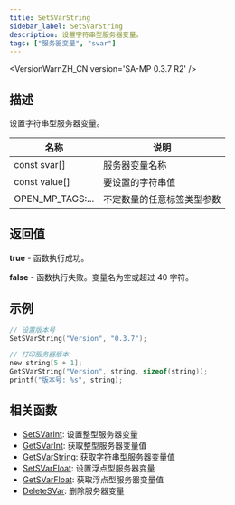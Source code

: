 ```yaml
---
title: SetSVarString
sidebar_label: SetSVarString
description: 设置字符串型服务器变量。
tags: ["服务器变量", "svar"]
---
```


<VersionWarnZH_CN version='SA-MP 0.3.7 R2' />

## 描述

设置字符串型服务器变量。

| 名称             | 说明                       |
| ---------------- | -------------------------- |
| const svar[]     | 服务器变量名称             |
| const value[]    | 要设置的字符串值           |
| OPEN_MP_TAGS:... | 不定数量的任意标签类型参数 |

## 返回值

**true** - 函数执行成功。

**false** - 函数执行失败。变量名为空或超过 40 字符。

## 示例

```c
// 设置版本号
SetSVarString("Version", "0.3.7");

// 打印服务器版本
new string[5 + 1];
GetSVarString("Version", string, sizeof(string));
printf("版本号: %s", string);
```

## 相关函数

- [SetSVarInt](SetSVarInt): 设置整型服务器变量
- [GetSVarInt](GetSVarInt): 获取整型服务器变量值
- [GetSVarString](GetSVarString): 获取字符串型服务器变量值
- [SetSVarFloat](SetSVarFloat): 设置浮点型服务器变量
- [GetSVarFloat](GetSVarFloat): 获取浮点型服务器变量值
- [DeleteSVar](DeleteSVar): 删除服务器变量
